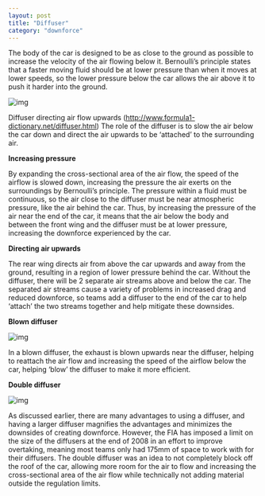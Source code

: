```yaml
---
layout: post
title: "Diffuser"
category: "downforce"
---
```


The body of the car is designed to be as close to the ground as possible to increase the velocity of the air flowing below it. Bernoulli’s principle states that a faster moving fluid should be at lower pressure than when it moves at lower speeds, so the lower pressure below the car allows the air above it to push it harder into the ground.

 ![img](https://lh3.googleusercontent.com/uL1t6GOUfFDjfkiPbE3D6J2DO-wVgRCMo_DbXI1diXb1UHPIoHIpooeKQM1KPTKptoakM_89T_lye_RtqrwH0AF5_qsFaeTILOVmC4Y4Tb7zee1h3eFBm30SmZlLn_-2F7TqeXob=s0)

Diffuser directing air flow upwards (http://www.formula1-dictionary.net/diffuser.html) The role of the diffuser is to slow the air below the car down and direct the air upwards to be ‘attached’ to the surrounding air. 

**Increasing pressure**

By expanding the cross-sectional area of the air flow, the speed of the airflow is slowed down, increasing the pressure the air exerts on the surroundings by Bernoulli’s principle. The pressure within a fluid must be continuous, so the air close to the diffuser must be near atmospheric pressure, like the air behind the car. Thus, by increasing the pressure of the air near the end of the car, it means that the air below the body and between the front wing and the diffuser must be at lower pressure, increasing the downforce experienced by the car. 

**Directing air upwards**

The rear wing directs air from above the car upwards and away from the ground, resulting in a region of lower pressure behind the car. Without the diffuser, there will be 2 separate air streams above and below the car. The separated air streams cause a variety of problems in increased drag and reduced downforce, so teams add a diffuser to the end of the car to help ‘attach’ the two streams together and help mitigate these downsides. 

**Blown diffuser**

![img](https://lh3.googleusercontent.com/zpy6FQGPLLCxLKRJGcIRq8D-XpsleHv1hMCE2ca99NCl7Lczd0iK6GfxJUdmv7AlnMuISjybeeqEZo462aU27OUHOJqaqOtbOTXLM4KwWAhtBoEulyOH7JmdXIoGXe4n73xRakpr=s0)

In a blown diffuser, the exhaust is blown upwards near the diffuser, helping to reattach the air flow and increasing the speed of the airflow below the car, helping ‘blow’ the diffuser to make it more efficient.

**Double diffuser**

![img](https://lh6.googleusercontent.com/UwEVOxO6oyyOrmjP0y4_a3c2VVOtQkvYsllg0qCWG3dqTBRVAN-_2y_h-iEGlEeuL4KeNpIUbhzZWbYN3Pc2R6_9dMFY5pVi7jBzokFqqZZzLm-GbUECfzvfPHTfNM0CJcgeHT3F=s0)

As discussed earlier, there are many advantages to using a diffuser, and having a larger diffuser magnifies the advantages and minimizes the downsides of creating downforce. However, the FIA has imposed a limit on the size of the diffusers at the end of 2008 in an effort to improve overtaking, meaning most teams only had 175mm of space to work with for their diffusers. The double diffuser was an idea to not completely block off the roof of the car, allowing more room for the air to flow and increasing the cross-sectional area of the air flow while technically not adding material outside the regulation limits.
